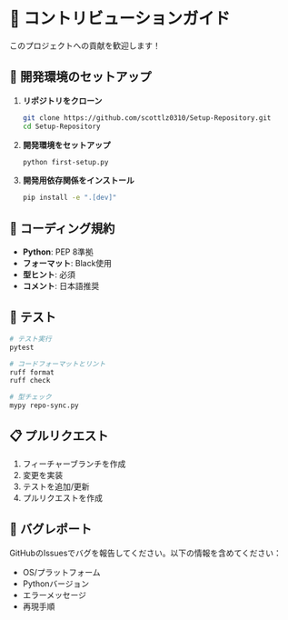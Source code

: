 # 🤝 コントリビューションガイド

このプロジェクトへの貢献を歓迎します！

## 🚀 開発環境のセットアップ

1. **リポジトリをクローン**
   ```bash
   git clone https://github.com/scottlz0310/Setup-Repository.git
   cd Setup-Repository
   ```

2. **開発環境をセットアップ**
   ```bash
   python first-setup.py
   ```

3. **開発用依存関係をインストール**
   ```bash
   pip install -e ".[dev]"
   ```

## 📝 コーディング規約

- **Python**: PEP 8準拠
- **フォーマット**: Black使用
- **型ヒント**: 必須
- **コメント**: 日本語推奨

## 🧪 テスト

```bash
# テスト実行
pytest

# コードフォーマットとリント
ruff format
ruff check

# 型チェック
mypy repo-sync.py
```

## 📋 プルリクエスト

1. フィーチャーブランチを作成
2. 変更を実装
3. テストを追加/更新
4. プルリクエストを作成

## 🐛 バグレポート

GitHubのIssuesでバグを報告してください。以下の情報を含めてください：

- OS/プラットフォーム
- Pythonバージョン
- エラーメッセージ
- 再現手順